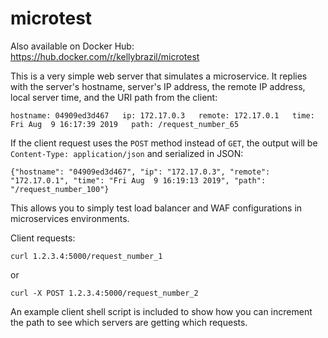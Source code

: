 # microtest

Also available on Docker Hub: https://hub.docker.com/r/kellybrazil/microtest

This is a very simple web server that simulates a microservice. It replies with the server's hostname, server's IP address, the remote IP address, local server time, and the URI path from the client:
```
hostname: 04909ed3d467   ip: 172.17.0.3   remote: 172.17.0.1   time: Fri Aug  9 16:17:39 2019   path: /request_number_65
```

If the client request uses the `POST` method instead of `GET`, the output will be `Content-Type: application/json` and serialized in JSON:
```
{"hostname": "04909ed3d467", "ip": "172.17.0.3", "remote": "172.17.0.1", "time": "Fri Aug  9 16:19:13 2019", "path": "/request_number_100"}
```

This allows you to simply test load balancer and WAF configurations in microservices environments.

Client requests:
```
curl 1.2.3.4:5000/request_number_1
```
or
```
curl -X POST 1.2.3.4:5000/request_number_2
```

An example client shell script is included to show how you can increment the path to see which servers are getting which requests.
